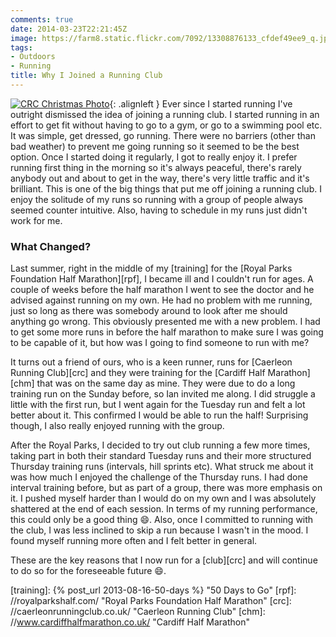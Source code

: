 ```yaml
---
comments: true
date: 2014-03-23T22:21:45Z
image: https://farm8.static.flickr.com/7092/13308876133_cfdef49ee9_q.jpg
tags:
- Outdoors
- Running
title: Why I Joined a Running Club
---
```


[![CRC Christmas Photo][thm]][img]{: .alignleft }
Ever since I started running I've outright dismissed the idea of joining a running club. I started
running in an effort to get fit without having to go to a gym, or go to a swimming pool etc. It was
simple, get dressed, go running. There were no barriers (other than bad weather) to prevent me going
running so it seemed to be the best option. Once I started doing it regularly, I got to really enjoy
it. I prefer running first thing in the morning so it's always peaceful, there's rarely anybody out 
and about to get in the way, there's very little traffic and it's brilliant. This is one of the big
things that put me off joining a running club. I enjoy the solitude of my runs so running with a
group of people always seemed counter intuitive. Also, having to schedule in my runs just didn't
work for me.

### What Changed?

Last summer, right in the middle of my [training] for the [Royal Parks Foundation Half Marathon][rpf],
I became ill and I couldn't run for ages. A couple of weeks before the half marathon I went to see
the doctor and he advised against running on my own. He had no problem with me running, just so long
as there was somebody around to look after me should anything go wrong. This obviously presented me
with a new problem. I had to get some more runs in before the half marathon to make sure I was going
to be capable of it, but how was I going to find someone to run with me? 

It turns out a friend of ours, who is a keen runner, runs for [Caerleon Running Club][crc] and they
were training for the [Cardiff Half Marathon][chm] that was on the same day as mine. They were due
to do a long training run on the Sunday before, so Ian invited me along. I did struggle a little 
with the first run, but I went again for the Tuesday run and felt a lot better about it. This 
confirmed I would be able to run the half! Surprising though, I also really enjoyed running with the
group.

After the Royal Parks, I decided to try out club running a few more times, taking part in both their
standard Tuesday runs and their more structured Thursday training runs (intervals, hill sprints etc).
What struck me about it was how much I enjoyed the challenge of the Thursday runs. I had done
interval training before, but as part of a group, there was more emphasis on it. I pushed myself
harder than I would do on my own and I was absolutely shattered at the end of each session. In terms
of my running performance, this could only be a good thing :smile:. Also, once I committed to
running with the club, I was less inclined to skip a run because I wasn't in the mood. I found
myself running more often and I felt better in general. 

These are the key reasons that I now run for a [club][crc] and will continue to do so for the
foreseeable future :smile:. 

[training]: {% post_url 2013-08-16-50-days %} "50 Days to Go"
[rpf]: //royalparkshalf.com/ "Royal Parks Foundation Half Marathon"
[crc]: //caerleonrunningclub.co.uk/ "Caerleon Running Club"
[chm]: //www.cardiffhalfmarathon.co.uk/ "Cardiff Half Marathon"

[thm]: //farm8.static.flickr.com/7092/13308876133_cfdef49ee9_q.jpg
[img]: //www.flickr.com/photos/richard-perry/13308876133/